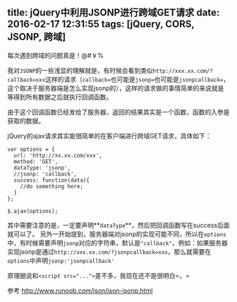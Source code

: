 title: jQuery中利用JSONP进行跨域GET请求
date: 2016-02-17 12:31:55
tags: [jQuery, CORS, JSONP, 跨域]
---
每次遇到跨域的问题真是！@#￥%

我对`JSONP`的一些浅显的理解就是，有时候会看到类似`http://xxx.xx.com/?callback=xxx`这样的请求（`callback=`也可能是`jsonp=`也可能是`jsonpcallback=`，这个取决于服务器端是怎么实现jsonp的），这样的请求做的事情简单的来说就是等得到所有数据之后就执行回调函数。

由于这个回调函数已经发给了服务器，返回的结果其实是一个函数，函数的入参是获取的数据。

jQuery的ajax请求其实能很简单的在客户端进行跨域GET请求，具体如下：
```
var options = {
  url: 'http://xx.xx.com/xxx',
  method: 'GET',
  dataType: 'jsonp',
  //jsonp: 'callback',
  success: function(data){
    //do something here;
  }
};

$.ajax(options);
```

其中需要注意的是，一定要声明**`dataType`**，然后把回调函数写在success后面就可以了。
另外一开始提到，服务器端对jsonp的实现可能不同，所以在`options`中，有时候需要声明`jsonp`对应的字符串，默认是`"callback"`。例如：如果服务器实现jsonp是通过``http://xxx.xx.com/?jsonpcallback=xxx``，那么就需要在`options`中声明`jsonp:'jsonpcallback'`

原理据说和`<script src="...">`差不多，我现在还不是很明白=，=

参考
http://www.runoob.com/json/json-jsonp.html
